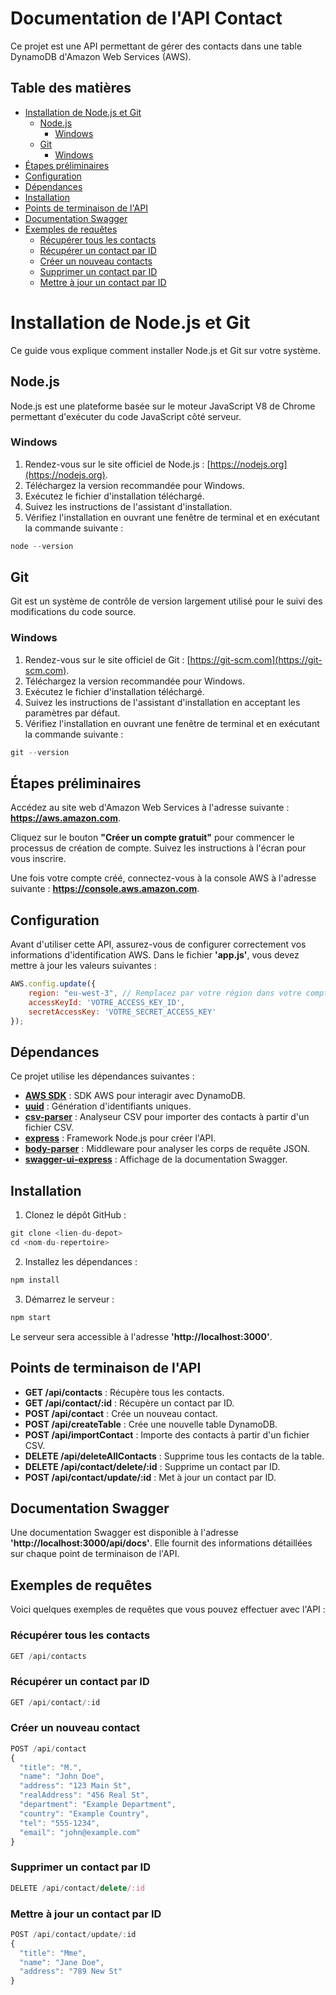 # Documentation de l'API Contact

Ce projet est une API permettant de gérer des contacts dans une table DynamoDB d'Amazon Web Services (AWS).

## Table des matières

- [Installation de Node.js et Git](#installation-de-node.js-et-git)
  - [Node.js](#nodejs)
    - [Windows](#windows)
  - [Git](#git)
    - [Windows](#windows-1)
- [Étapes préliminaires](#Étapes-préliminaires)
- [Configuration](#configuration)
- [Dépendances](#dépendances)
- [Installation](#installation)
- [Points de terminaison de l'API](#points-de-terminaison-de-l'api)
- [Documentation Swagger](#documentation-swagger)
- [Exemples de requêtes](#exemples-de-requêtes)
  - [Récupérer tous les contacts](#récupérer-tous-les-contacts)
  - [Récupérer un contact par ID](#récupérer-un-contact-par-id)
  - [Créer un nouveau contacts](#Créer-un-nouveau-contacts)
  - [Supprimer un contact par ID](#Supprimer-un-contact-par-ID)
  - [Mettre à jour un contact par ID](#Mettre-à-jour-un-contact-par-ID)
    
# Installation de Node.js et Git

Ce guide vous explique comment installer Node.js et Git sur votre système.

## Node.js

Node.js est une plateforme basée sur le moteur JavaScript V8 de Chrome permettant d'exécuter du code JavaScript côté serveur.

### Windows

1. Rendez-vous sur le site officiel de Node.js : [https://nodejs.org](https://nodejs.org).
2. Téléchargez la version recommandée pour Windows.
3. Exécutez le fichier d'installation téléchargé.
4. Suivez les instructions de l'assistant d'installation.
5. Vérifiez l'installation en ouvrant une fenêtre de terminal et en exécutant la commande suivante :
```javascript
node --version
```
## Git

Git est un système de contrôle de version largement utilisé pour le suivi des modifications du code source.

### Windows

1. Rendez-vous sur le site officiel de Git : [https://git-scm.com](https://git-scm.com).
2. Téléchargez la version recommandée pour Windows.
3. Exécutez le fichier d'installation téléchargé.
4. Suivez les instructions de l'assistant d'installation en acceptant les paramètres par défaut.
5. Vérifiez l'installation en ouvrant une fenêtre de terminal et en exécutant la commande suivante :
```javascript
git --version
```
## Étapes préliminaires
Accédez au site web d'Amazon Web Services à l'adresse suivante : **https://aws.amazon.com**.

Cliquez sur le bouton **"Créer un compte gratuit"** pour commencer le processus de création de compte. Suivez les instructions à l'écran pour vous inscrire.

Une fois votre compte créé, connectez-vous à la console AWS à l'adresse suivante : **https://console.aws.amazon.com**.

## Configuration

Avant d'utiliser cette API, assurez-vous de configurer correctement vos informations d'identification AWS. Dans le fichier **'app.js'**, vous devez mettre à jour les valeurs suivantes :

```javascript
AWS.config.update({
    region: "eu-west-3", // Remplacez par votre région dans votre compte AWS
    accessKeyId: 'VOTRE_ACCESS_KEY_ID',
    secretAccessKey: 'VOTRE_SECRET_ACCESS_KEY'
});
```

## Dépendances
Ce projet utilise les dépendances suivantes :

- <ins>**AWS SDK**</ins> : SDK AWS pour interagir avec DynamoDB.
- <ins>**uuid**</ins> : Génération d'identifiants uniques.
- <ins>**csv-parser**</ins> : Analyseur CSV pour importer des contacts à partir d'un fichier CSV.
- <ins>**express**</ins> : Framework Node.js pour créer l'API.
- <ins>**body-parser**</ins> : Middleware pour analyser les corps de requête JSON.
- <ins>**swagger-ui-express**</ins> : Affichage de la documentation Swagger.

## Installation
1. Clonez le dépôt GitHub :
```javascript
git clone <lien-du-depot>
cd <nom-du-repertoire>
```
2. Installez les dépendances :
```javascript
npm install
```
3. Démarrez le serveur :
```javascript
npm start
```
Le serveur sera accessible à l'adresse **'http://localhost:3000'**.

## Points de terminaison de l'API
- **GET /api/contacts** : Récupère tous les contacts.
- **GET /api/contact/:id** : Récupère un contact par ID.
- **POST /api/contact** : Crée un nouveau contact.
- **POST /api/createTable** : Crée une nouvelle table DynamoDB.
- **POST /api/importContact** : Importe des contacts à partir d'un fichier CSV.
- **DELETE /api/deleteAllContacts** : Supprime tous les contacts de la table.
- **DELETE /api/contact/delete/:id** : Supprime un contact par ID.
- **POST /api/contact/update/:id** : Met à jour un contact par ID.

## Documentation Swagger
Une documentation Swagger est disponible à l'adresse **'http://localhost:3000/api/docs'**. Elle fournit des informations détaillées sur chaque point de terminaison de l'API.

## Exemples de requêtes
Voici quelques exemples de requêtes que vous pouvez effectuer avec l'API :

### Récupérer tous les contacts
```javascript
GET /api/contacts
```
### Récupérer un contact par ID
```javascript
GET /api/contact/:id
```
### Créer un nouveau contact
```javascript
POST /api/contact
{
  "title": "M.",
  "name": "John Doe",
  "address": "123 Main St",
  "realAddress": "456 Real St",
  "department": "Example Department",
  "country": "Example Country",
  "tel": "555-1234",
  "email": "john@example.com"
}
```
### Supprimer un contact par ID
```javascript
DELETE /api/contact/delete/:id
```
### Mettre à jour un contact par ID
```javascript
POST /api/contact/update/:id
{
  "title": "Mme",
  "name": "Jane Doe",
  "address": "789 New St"
}
```
